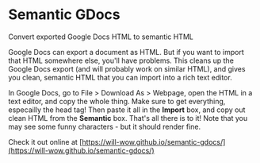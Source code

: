 # Semantic GDocs

Convert exported Google Docs HTML to semantic HTML

Google Docs can export a document as HTML. But if you want to import that HTML
somewhere else, you'll have problems. This cleans up the Google Docs export
(and will probably work on similar HTML), and gives you clean, semantic HTML
that you can import into a rich text editor.

In Google Docs, go to File > Download As > Webpage, open the HTML in a text editor, 
and copy the whole thing. Make sure to get everything, especailly the head tag! 
Then paste it all in the <strong>Import</strong> box, and copy out clean HTML 
from the <strong>Semantic</strong> box. That's all there is to it! Note that you
may see some funny characters - but it should render fine.

Check it out online at
[https://will-wow.github.io/semantic-gdocs/](https://will-wow.github.io/semantic-gdocs/)
